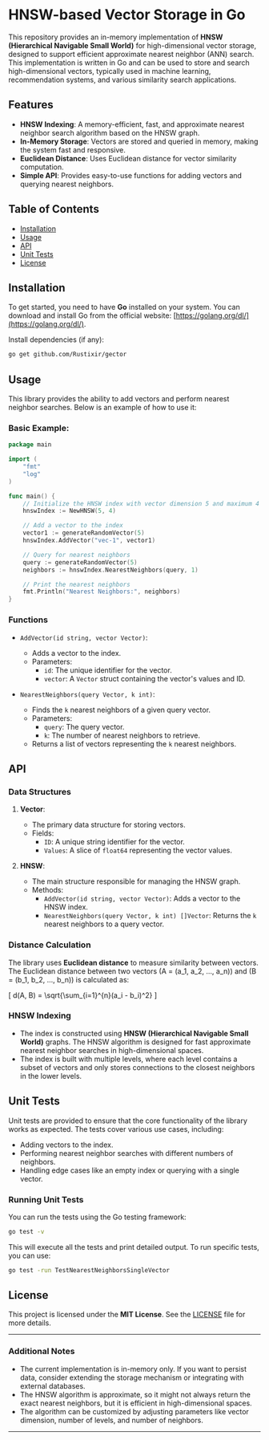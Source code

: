 # HNSW-based Vector Storage in Go

This repository provides an in-memory implementation of **HNSW (Hierarchical Navigable Small World)** for high-dimensional vector storage, designed to support efficient approximate nearest neighbor (ANN) search. This implementation is written in Go and can be used to store and search high-dimensional vectors, typically used in machine learning, recommendation systems, and various similarity search applications.

## Features

- **HNSW Indexing**: A memory-efficient, fast, and approximate nearest neighbor search algorithm based on the HNSW graph.
- **In-Memory Storage**: Vectors are stored and queried in memory, making the system fast and responsive.
- **Euclidean Distance**: Uses Euclidean distance for vector similarity computation.
- **Simple API**: Provides easy-to-use functions for adding vectors and querying nearest neighbors.

## Table of Contents

- [Installation](#installation)
- [Usage](#usage)
- [API](#api)
- [Unit Tests](#unit-tests)
- [License](#license)

## Installation

To get started, you need to have **Go** installed on your system. You can download and install Go from the official website: [https://golang.org/dl/](https://golang.org/dl/).

Install dependencies (if any):

```bash
go get github.com/Rustixir/gector
```

## Usage

This library provides the ability to add vectors and perform nearest neighbor searches. Below is an example of how to use it:

### **Basic Example:**

```go
package main

import (
	"fmt"
	"log"
)

func main() {
	// Initialize the HNSW index with vector dimension 5 and maximum 4 levels
	hnswIndex := NewHNSW(5, 4)

	// Add a vector to the index
	vector1 := generateRandomVector(5)
	hnswIndex.AddVector("vec-1", vector1)

	// Query for nearest neighbors
	query := generateRandomVector(5)
	neighbors := hnswIndex.NearestNeighbors(query, 1)

	// Print the nearest neighbors
	fmt.Println("Nearest Neighbors:", neighbors)
}
```

### **Functions**

- `AddVector(id string, vector Vector)`:
    - Adds a vector to the index.
    - Parameters:
        - `id`: The unique identifier for the vector.
        - `vector`: A `Vector` struct containing the vector's values and ID.

- `NearestNeighbors(query Vector, k int)`:
    - Finds the `k` nearest neighbors of a given query vector.
    - Parameters:
        - `query`: The query vector.
        - `k`: The number of nearest neighbors to retrieve.
    - Returns a list of vectors representing the `k` nearest neighbors.

## API

### **Data Structures**

1. **Vector**:
    - The primary data structure for storing vectors.
    - Fields:
        - `ID`: A unique string identifier for the vector.
        - `Values`: A slice of `float64` representing the vector values.

2. **HNSW**:
    - The main structure responsible for managing the HNSW graph.
    - Methods:
        - `AddVector(id string, vector Vector)`: Adds a vector to the HNSW index.
        - `NearestNeighbors(query Vector, k int) []Vector`: Returns the `k` nearest neighbors to a query vector.

### **Distance Calculation**

The library uses **Euclidean distance** to measure similarity between vectors. The Euclidean distance between two vectors \(A = (a_1, a_2, ..., a_n)\) and \(B = (b_1, b_2, ..., b_n)\) is calculated as:

\[
d(A, B) = \sqrt{\sum_{i=1}^{n}(a_i - b_i)^2}
\]

### **HNSW Indexing**

- The index is constructed using **HNSW (Hierarchical Navigable Small World)** graphs. The HNSW algorithm is designed for fast approximate nearest neighbor searches in high-dimensional spaces.
- The index is built with multiple levels, where each level contains a subset of vectors and only stores connections to the closest neighbors in the lower levels.

## Unit Tests

Unit tests are provided to ensure that the core functionality of the library works as expected. The tests cover various use cases, including:
- Adding vectors to the index.
- Performing nearest neighbor searches with different numbers of neighbors.
- Handling edge cases like an empty index or querying with a single vector.

### Running Unit Tests

You can run the tests using the Go testing framework:

```bash
go test -v
```

This will execute all the tests and print detailed output. To run specific tests, you can use:

```bash
go test -run TestNearestNeighborsSingleVector
```

## License

This project is licensed under the **MIT License**. See the [LICENSE](LICENSE) file for more details.

---

### **Additional Notes**

- The current implementation is in-memory only. If you want to persist data, consider extending the storage mechanism or integrating with external databases.
- The HNSW algorithm is approximate, so it might not always return the exact nearest neighbors, but it is efficient in high-dimensional spaces.
- The algorithm can be customized by adjusting parameters like vector dimension, number of levels, and number of neighbors.

---
